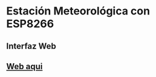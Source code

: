 # Estación Meteorológica con ESP8266
## Interfaz Web 

## <a href="http://ledemar.ddns.net/meteo" target="_new">Web aqui</a>
